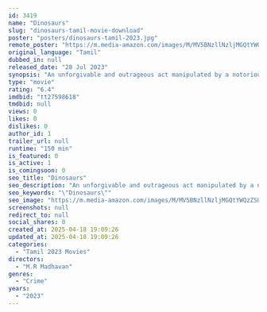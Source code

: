 ```yaml
---
id: 3419
name: "Dinosaurs"
slug: "dinosaurs-tamil-movie-download"
poster: "posters/dinosaurs-tamil-2023.jpg"
remote_poster: "https://m.media-amazon.com/images/M/MV5BNzllNzljMGQtYWQzZS00NGYxLWI5ZTQtNzVjYWFkN2QzYjg2XkEyXkFqcGdeQXVyMTA4MzQ4NzMw._V1_SX300.jpg"
original_language: "Tamil"
dubbed_in: null
released_date: "28 Jul 2023"
synopsis: "An unforgivable and outrageous act manipulated by a notorious gangster Salaiyar leads to a raging feud between him and an intrepid youngster Mannu."
type: "movie"
rating: "6.4"
imdbid: "tt27598618"
tmdbid: null
views: 0
likes: 0
dislikes: 0
author_id: 1
trailer_url: null
runtime: "150 min"
is_featured: 0
is_active: 1
is_comingsoon: 0
seo_title: "Dinosaurs"
seo_description: "An unforgivable and outrageous act manipulated by a notorious gangster Salaiyar leads to a raging feud between him and an intrepid youngster Mannu."
seo_keywords: "\"Dinosaurs\""
seo_image: "https://m.media-amazon.com/images/M/MV5BNzllNzljMGQtYWQzZS00NGYxLWI5ZTQtNzVjYWFkN2QzYjg2XkEyXkFqcGdeQXVyMTA4MzQ4NzMw._V1_SX300.jpg"
screenshots: null
redirect_to: null
social_shares: 0
created_at: 2025-04-18 19:09:26
updated_at: 2025-04-18 19:09:26
categories:
  - "Tamil 2023 Movies"
directors:
  - "M.R Madhavan"
genres:
  - "Crime"
years:
  - "2023"
---
```

